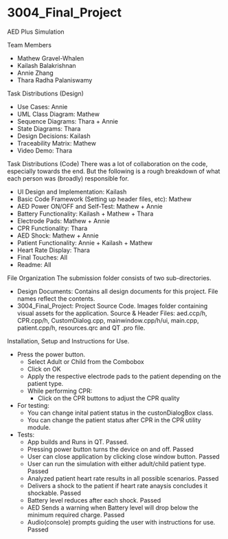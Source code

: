 # 3004_Final_Project
AED Plus Simulation

Team Members
- Mathew Gravel-Whalen
- Kailash Balakrishnan
- Annie Zhang
- Thara Radha Palaniswamy


Task Distributions (Design)
- Use Cases: Annie
- UML Class Diagram: Mathew
- Sequence Diagrams: Thara + Annie
- State Diagrams: Thara
- Design Decisions: Kailash
- Traceability Matrix: Mathew
- Video Demo: Thara


Task Distributions (Code)
There was a lot of collaboration on the code, especially towards the end. But the following is a rough breakdown of what each person was (broadly) responsible for.
- UI Design and Implementation: Kailash
- Basic Code Framework (Setting up header files, etc): Mathew
- AED Power ON/OFF and Self-Test: Mathew + Annie
- Battery Functionality: Kailash + Mathew + Thara
- Electrode Pads: Mathew + Annie
- CPR Functionality: Thara
- AED Shock: Mathew + Annie
- Patient Functionality: Annie + Kailash + Mathew
- Heart Rate Display: Thara
- Final Touches: All
- Readme: All


File Organization
The submission folder consists of two sub-directories.
 - Design Documents: Contains all design documents for this project. File names reflect the contents.
 - 3004_Final_Project: Project Source Code.
    Images folder containing visual assets for the application.
	Source & Header Files: aed.ccp/h, CPR.cpp/h, CustomDialog.cpp, mainwindow.cpp/h/ui, main.cpp, patient.cpp/h, resources.qrc and QT .pro file.


Installation, Setup and Instructions for Use.
- Press the power button.
    - Select Adult or Child from the Combobox
    - Click on OK
    - Apply the respective electrode pads to the patient depending on the patient type.
    - While performing CPR:
    	- Click on the CPR buttons to adjust the CPR quality
- For testing:
    - You can change inital patient status in the custonDialogBox class.
    - You can change the patient status after CPR in the CPR utility module.
- Tests:
    - App builds and Runs in QT. Passed.
    - Pressing power button turns the device on and off. Passed
    - User can close application by clicking close window button. Passed
    - User can run the simulation with either adult/child patient type. Passed
    - Analyzed patient heart rate results in all possible scenarios. Passed
    - Delivers a shock to the patient if heart rate anaysis concludes it shockable. Passed
    - Battery level reduces after each shock. Passed
    - AED Sends a warning when Battery level will drop below the minimum required charge. Passed
    - Audio(console) prompts guiding the user with instructions for use. Passed

